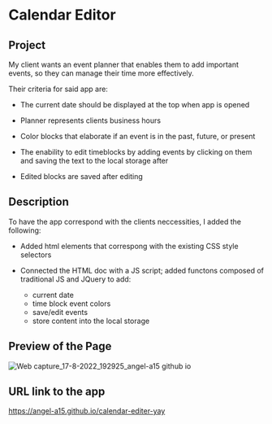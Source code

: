 # Calendar Editor

## Project

My client wants an event planner that enables them to add important events, 
so they can manage their time more effectively.

Their criteria for said app are:

* The current date should be displayed at the top 
when app is opened

* Planner represents clients business hours

* Color blocks that elaborate if an event is in the past, 
future, or present

* The enability to edit timeblocks by adding events by clicking on them 
 and saving the text to the local storage after

* Edited blocks are saved after editing

## Description

To have the app correspond with the clients neccessities, I added the following:

* Added html elements that correspong with the existing CSS style selectors

* Connected the HTML doc with a JS script; added functons composed of traditional
 JS and JQuery to add:
  * current date
  * time block event colors
  * save/edit events
  * store content into the local storage



## Preview of the Page

![Web capture_17-8-2022_192925_angel-a15 github io](https://user-images.githubusercontent.com/106582411/185266543-bba8bce0-24f0-4f01-8054-9a87e53b98e9.jpeg)
## URL link to the app

https://angel-a15.github.io/calendar-editer-yay

